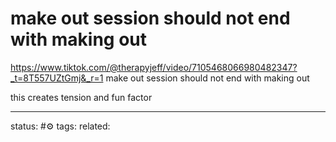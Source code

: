 # make out session should not end with making out
https://www.tiktok.com/@therapyjeff/video/7105468066980482347?_t=8T557UZtGmj&_r=1
make out session should not end with making out

this creates tension and fun factor

---
status: #⚙️ 
tags: 
related: 
